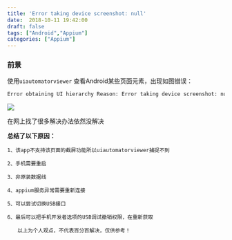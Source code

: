 ```yaml
---
title: 'Error taking device screenshot: null'
date:  2018-10-11 19:42:00
draft: false
tags: ["Android","Appium"]
categories: ["Appium"]
---
```

### 前景
使用```uiautomatorviewer``` 查看Android某些页面元素，出现如图错误：

```bash
Error obtaining UI hierarchy Reason: Error taking device screenshot: null
```
![](https://img-blog.csdnimg.cn/img_convert/fc8af8463b3e6822ccdd940774759365.png)


在网上找了很多解决办法依然没解决

**总结了以下原因：**

    1、该app不支持该页面的截屏功能所以uiautomatorviewer捕捉不到
    
    2、手机需要重启
    
    3、非原装数据线
    
    4、appium服务异常需要重新连接
    
    5、可以尝试切换USB接口
    
    6、最后可以把手机开发者选项的USB调试撤销权限，在重新获取
    
    　　以上为个人观点，不代表百分百解决，仅供参考！
